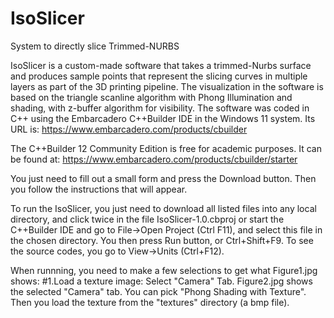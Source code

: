 # IsoSlicer
System to directly slice Trimmed-NURBS

IsoSlicer is a custom-made software that takes a trimmed-Nurbs surface and produces sample points that represent the slicing curves in multiple layers as part of the 3D printing pipeline. The visualization in the software is based on the triangle scanline algorithm with Phong Illumination and shading, with z-buffer algorithm for visibility. The software was coded in C++ using the Embarcadero C++Builder IDE in the Windows 11 system.
Its URL is:
https://www.embarcadero.com/products/cbuilder

 The C++Builder 12 Community Edition is free for academic purposes. It can be found at:
https://www.embarcadero.com/products/cbuilder/starter

You just need to fill out a small form and press the Download button. Then you follow the instructions that will appear.

To run the IsoSlicer, you just need to download all listed files into any local directory, and click twice in the file 
IsoSlicer-1.0.cbproj
or start the C++Builder IDE and go to File->Open Project (Ctrl F11), and select this file in the chosen directory. You then press Run button, or Ctrl+Shift+F9.
To see the source codes, you go to View->Units (Ctrl+F12).

When runnning, you need to make a few selections to get what Figure1.jpg shows:
#1.Load a texture image: 
Select "Camera" Tab. Figure2.jpg shows the selected "Camera" tab. You can pick "Phong Shading with Texture". Then you load the texture from the "textures" directory (a bmp file). 





